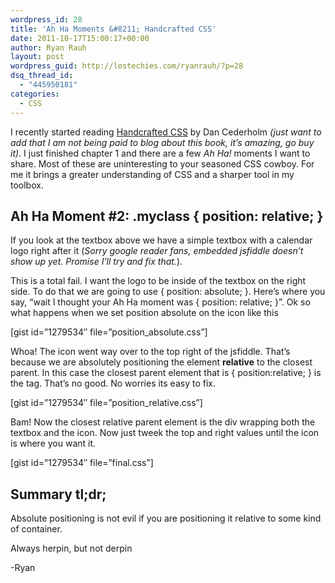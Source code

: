 ```yaml
---
wordpress_id: 28
title: 'Ah Ha Moments &#8211; Handcrafted CSS'
date: 2011-10-17T15:00:17+00:00
author: Ryan Rauh
layout: post
wordpress_guid: http://lostechies.com/ryanrauh/?p=28
dsq_thread_id:
  - "445950181"
categories:
  - CSS
---
```

I recently started reading [Handcrafted CSS](http://handcraftedcss.com) by Dan Cederholm _(just want to add that I am not being paid to blog about this book, it&#8217;s amazing, go buy it)_. I just finished chapter 1 and there are a few _Ah Ha!_ moments I want to share. Most of these are uninteresting to your seasoned CSS cowboy. For me it brings a greater understanding of CSS and a sharper tool in my toolbox.

## Ah Ha Moment #2: .myclass { position: relative; }



If you look at the textbox above we have a simple textbox with a calendar logo right after it (_Sorry google reader fans, embedded jsfiddle doesn&#8217;t show up yet. Promise I&#8217;ll try and fix that._).

This is a total fail. I want the logo to be inside of the textbox on the right side. To do that we are going to use { position: absolute; }. Here&#8217;s where you say, &#8220;wait I thought your Ah Ha moment was { position: relative; }&#8221;. Ok so what happens when we set position absolute on the icon like this

[gist id=&#8221;1279534&#8243; file=&#8221;position_absolute.css&#8221;]



Whoa! The icon went way over to the top right of the jsfiddle. That&#8217;s because we are absolutely positioning the element **relative** to the closest parent. In this case the closest parent element that is { position:relative; } is the <body> tag. That&#8217;s no good. No worries its easy to fix. 

[gist id=&#8221;1279534&#8243; file=&#8221;position_relative.css&#8221;]



Bam! Now the closest relative parent element is the div wrapping both the textbox and the icon. Now just tweek the top and right values until the icon is where you want it. 

[gist id=&#8221;1279534&#8243; file=&#8221;final.css&#8221;]



## Summary tl;dr;

Absolute positioning is not evil if you are positioning it relative to some kind of container. 

Always herpin, but not derpin

-Ryan